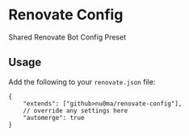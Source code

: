# Renovate Config

Shared Renovate Bot Config Preset

## Usage

Add the following to your `renovate.json` file:

```jsonc
{
    "extends": ["github>nu0ma/renovate-config"],
    // override any settings here
    "automerge": true
}
```
